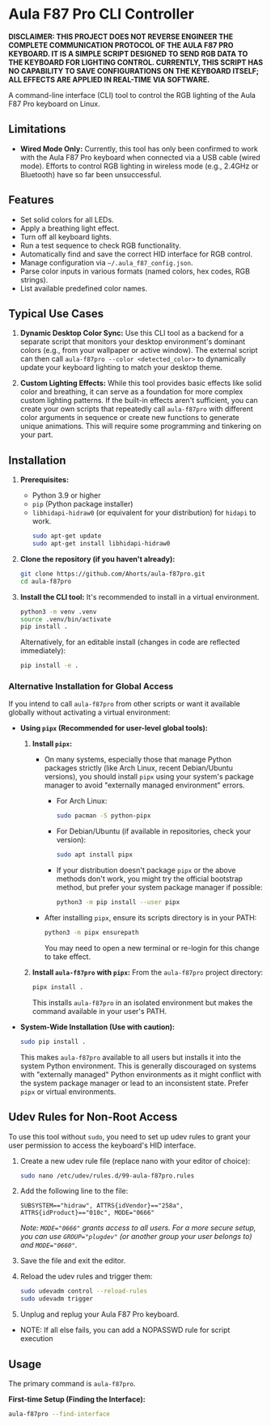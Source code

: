 # Aula F87 Pro CLI Controller

**DISCLAIMER: THIS PROJECT DOES NOT REVERSE ENGINEER THE COMPLETE COMMUNICATION PROTOCOL OF THE AULA F87 PRO KEYBOARD. IT IS A SIMPLE SCRIPT DESIGNED TO SEND RGB DATA TO THE KEYBOARD FOR LIGHTING CONTROL. CURRENTLY, THIS SCRIPT HAS NO CAPABILITY TO SAVE CONFIGURATIONS ON THE KEYBOARD ITSELF; ALL EFFECTS ARE APPLIED IN REAL-TIME VIA SOFTWARE.**

A command-line interface (CLI) tool to control the RGB lighting of the Aula F87 Pro keyboard on Linux.

## Limitations

*   **Wired Mode Only:** Currently, this tool has only been confirmed to work with the Aula F87 Pro keyboard when connected via a USB cable (wired mode). Efforts to control RGB lighting in wireless mode (e.g., 2.4GHz or Bluetooth) have so far been unsuccessful.

## Features

*   Set solid colors for all LEDs.
*   Apply a breathing light effect.
*   Turn off all keyboard lights.
*   Run a test sequence to check RGB functionality.
*   Automatically find and save the correct HID interface for RGB control.
*   Manage configuration via `~/.aula_f87_config.json`.
*   Parse color inputs in various formats (named colors, hex codes, RGB strings).
*   List available predefined color names.

## Typical Use Cases

1.   **Dynamic Desktop Color Sync:** Use this CLI tool as a backend for a separate script that monitors your desktop environment's dominant colors (e.g., from your wallpaper or active window). The external script can then call `aula-f87pro --color <detected_color>` to dynamically update your keyboard lighting to match your desktop theme.

2.   **Custom Lighting Effects:** While this tool provides basic effects like solid color and breathing, it can serve as a foundation for more complex custom lighting patterns. If the built-in effects aren't sufficient, you can create your own scripts that repeatedly call `aula-f87pro` with different color arguments in sequence or create new functions to generate unique animations. This will require some programming and tinkering on your part.

## Installation

1.  **Prerequisites:**
    *   Python 3.9 or higher
    *   `pip` (Python package installer)
    *   `libhidapi-hidraw0` (or equivalent for your distribution) for `hidapi` to work.
        ```bash
        sudo apt-get update
        sudo apt-get install libhidapi-hidraw0
        ```

2.  **Clone the repository (if you haven't already):**
    ```bash
    git clone https://github.com/Ahorts/aula-f87pro.git
    cd aula-f87pro
    ```

3.  **Install the CLI tool:**
    It's recommended to install in a virtual environment.
    ```bash
    python3 -m venv .venv
    source .venv/bin/activate
    pip install .
    ```
    Alternatively, for an editable install (changes in code are reflected immediately):
    ```bash
    pip install -e .
    ```

### Alternative Installation for Global Access

If you intend to call `aula-f87pro` from other scripts or want it available globally without activating a virtual environment:

*   **Using `pipx` (Recommended for user-level global tools):**

    1.  **Install `pipx`:**
        *   On many systems, especially those that manage Python packages strictly (like Arch Linux, recent Debian/Ubuntu versions), you should install `pipx` using your system's package manager to avoid "externally managed environment" errors.

            *   For Arch Linux:

                ```bash
                sudo pacman -S python-pipx
                ```

            *   For Debian/Ubuntu (if available in repositories, check your version):
                ```bash
                sudo apt install pipx
                ```

            *   If your distribution doesn't package `pipx` or the above methods don't work, you might try the official bootstrap method, but prefer your system package manager if possible:

                ```bash
                python3 -m pip install --user pipx
                ```

        *   After installing `pipx`, ensure its scripts directory is in your PATH:
            ```bash
            python3 -m pipx ensurepath
            ```
            You may need to open a new terminal or re-login for this change to take effect.
    2.  **Install `aula-f87pro` with `pipx`:**
        From the `aula-f87pro` project directory:
        ```bash
        pipx install .
        ```
        This installs `aula-f87pro` in an isolated environment but makes the command available in your user's PATH.

*   **System-Wide Installation (Use with caution):**
    ```bash
    sudo pip install .
    ```
    This makes `aula-f87pro` available to all users but installs it into the system Python environment. This is generally discouraged on systems with "externally managed" Python environments as it might conflict with the system package manager or lead to an inconsistent state. Prefer `pipx` or virtual environments.

##
## Udev Rules for Non-Root Access

To use this tool without `sudo`, you need to set up udev rules to grant your user permission to access the keyboard's HID interface.

1.  Create a new udev rule file (replace nano with your editor of choice):
    ```bash
    sudo nano /etc/udev/rules.d/99-aula-f87pro.rules
    ```

2.  Add the following line to the file:
    ```
    SUBSYSTEM=="hidraw", ATTRS{idVendor}=="258a", ATTRS{idProduct}=="010c", MODE="0666"
    ```
    *Note: `MODE="0666"` grants access to all users. For a more secure setup, you can use `GROUP="plugdev"` (or another group your user belongs to) and `MODE="0660"`.*

3.  Save the file and exit the editor.

4.  Reload the udev rules and trigger them:
    ```bash
    sudo udevadm control --reload-rules
    sudo udevadm trigger
    ```

5.  Unplug and replug your Aula F87 Pro keyboard.


* NOTE: If all else fails, you can add a NOPASSWD rule for script execution

## Usage

The primary command is `aula-f87pro`.

**First-time Setup (Finding the Interface):**
```bash
aula-f87pro --find-interface
```